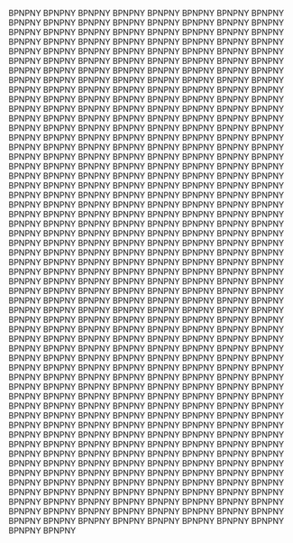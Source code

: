 BPNPNY BPNPNY BPNPNY BPNPNY BPNPNY BPNPNY BPNPNY BPNPNY BPNPNY BPNPNY BPNPNY BPNPNY BPNPNY BPNPNY BPNPNY BPNPNY BPNPNY BPNPNY BPNPNY BPNPNY BPNPNY BPNPNY BPNPNY BPNPNY BPNPNY BPNPNY BPNPNY BPNPNY BPNPNY BPNPNY BPNPNY BPNPNY BPNPNY BPNPNY BPNPNY BPNPNY BPNPNY BPNPNY BPNPNY BPNPNY BPNPNY BPNPNY BPNPNY BPNPNY BPNPNY BPNPNY BPNPNY BPNPNY BPNPNY BPNPNY BPNPNY BPNPNY BPNPNY BPNPNY BPNPNY BPNPNY BPNPNY BPNPNY BPNPNY BPNPNY BPNPNY BPNPNY BPNPNY BPNPNY BPNPNY BPNPNY BPNPNY BPNPNY BPNPNY BPNPNY BPNPNY BPNPNY BPNPNY BPNPNY BPNPNY BPNPNY BPNPNY BPNPNY BPNPNY BPNPNY BPNPNY BPNPNY BPNPNY BPNPNY BPNPNY BPNPNY BPNPNY BPNPNY BPNPNY BPNPNY BPNPNY BPNPNY BPNPNY BPNPNY BPNPNY BPNPNY BPNPNY BPNPNY BPNPNY BPNPNY BPNPNY BPNPNY BPNPNY BPNPNY BPNPNY BPNPNY BPNPNY BPNPNY BPNPNY BPNPNY BPNPNY BPNPNY BPNPNY BPNPNY BPNPNY BPNPNY BPNPNY BPNPNY BPNPNY BPNPNY BPNPNY BPNPNY BPNPNY BPNPNY BPNPNY BPNPNY BPNPNY BPNPNY BPNPNY BPNPNY BPNPNY BPNPNY BPNPNY BPNPNY BPNPNY BPNPNY BPNPNY BPNPNY BPNPNY BPNPNY BPNPNY BPNPNY BPNPNY BPNPNY BPNPNY BPNPNY BPNPNY BPNPNY BPNPNY BPNPNY BPNPNY BPNPNY BPNPNY BPNPNY BPNPNY BPNPNY BPNPNY BPNPNY BPNPNY BPNPNY BPNPNY BPNPNY BPNPNY BPNPNY BPNPNY BPNPNY BPNPNY BPNPNY BPNPNY BPNPNY BPNPNY BPNPNY BPNPNY BPNPNY BPNPNY BPNPNY BPNPNY BPNPNY BPNPNY BPNPNY BPNPNY BPNPNY BPNPNY BPNPNY BPNPNY BPNPNY BPNPNY BPNPNY BPNPNY BPNPNY BPNPNY BPNPNY BPNPNY BPNPNY BPNPNY BPNPNY BPNPNY BPNPNY BPNPNY BPNPNY BPNPNY BPNPNY BPNPNY BPNPNY BPNPNY BPNPNY BPNPNY BPNPNY BPNPNY BPNPNY BPNPNY BPNPNY BPNPNY BPNPNY BPNPNY BPNPNY BPNPNY BPNPNY BPNPNY BPNPNY BPNPNY BPNPNY BPNPNY BPNPNY BPNPNY BPNPNY BPNPNY BPNPNY BPNPNY BPNPNY BPNPNY BPNPNY BPNPNY BPNPNY BPNPNY BPNPNY BPNPNY BPNPNY BPNPNY BPNPNY BPNPNY BPNPNY BPNPNY BPNPNY BPNPNY BPNPNY BPNPNY BPNPNY BPNPNY BPNPNY BPNPNY BPNPNY BPNPNY BPNPNY BPNPNY BPNPNY BPNPNY BPNPNY BPNPNY BPNPNY BPNPNY BPNPNY BPNPNY BPNPNY BPNPNY BPNPNY BPNPNY BPNPNY BPNPNY BPNPNY BPNPNY BPNPNY BPNPNY BPNPNY BPNPNY BPNPNY BPNPNY BPNPNY BPNPNY BPNPNY BPNPNY BPNPNY BPNPNY BPNPNY BPNPNY BPNPNY BPNPNY BPNPNY BPNPNY BPNPNY BPNPNY BPNPNY BPNPNY BPNPNY BPNPNY BPNPNY BPNPNY BPNPNY BPNPNY BPNPNY BPNPNY BPNPNY BPNPNY BPNPNY BPNPNY BPNPNY BPNPNY BPNPNY BPNPNY BPNPNY BPNPNY BPNPNY BPNPNY BPNPNY BPNPNY BPNPNY BPNPNY BPNPNY BPNPNY BPNPNY BPNPNY BPNPNY BPNPNY BPNPNY BPNPNY BPNPNY BPNPNY BPNPNY BPNPNY BPNPNY BPNPNY BPNPNY BPNPNY BPNPNY BPNPNY BPNPNY BPNPNY BPNPNY BPNPNY BPNPNY BPNPNY BPNPNY BPNPNY BPNPNY BPNPNY BPNPNY BPNPNY BPNPNY BPNPNY BPNPNY BPNPNY BPNPNY BPNPNY BPNPNY BPNPNY BPNPNY BPNPNY BPNPNY BPNPNY BPNPNY BPNPNY BPNPNY BPNPNY BPNPNY BPNPNY BPNPNY BPNPNY BPNPNY BPNPNY BPNPNY BPNPNY BPNPNY BPNPNY BPNPNY BPNPNY BPNPNY BPNPNY BPNPNY BPNPNY BPNPNY BPNPNY BPNPNY BPNPNY BPNPNY BPNPNY BPNPNY BPNPNY BPNPNY BPNPNY BPNPNY BPNPNY BPNPNY BPNPNY BPNPNY BPNPNY BPNPNY BPNPNY BPNPNY BPNPNY BPNPNY BPNPNY BPNPNY BPNPNY BPNPNY BPNPNY BPNPNY BPNPNY BPNPNY BPNPNY BPNPNY BPNPNY BPNPNY BPNPNY BPNPNY BPNPNY BPNPNY BPNPNY BPNPNY BPNPNY BPNPNY BPNPNY BPNPNY BPNPNY BPNPNY BPNPNY BPNPNY BPNPNY BPNPNY BPNPNY BPNPNY BPNPNY BPNPNY BPNPNY BPNPNY
